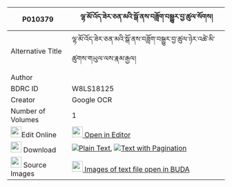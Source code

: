 |P010379|ལྷ་མོ་འོད་ཟེར་ཅན་མའི་སྒོ་ནས་བཟློག་བསྒྱུར་བྱ་ཚུལ་སོགས། 
| --- | --- 
|Alternative Title |ལྷ་མོ་འོད་ཟེར་ཅན་མའི་སྒོ་ནས་བཟློག་བསྒྱུར་བྱ་ཚུལ་ཉེར་འཚེ་མི་ཚུགས་གཡུལ་ལས་རྣམ་རྒྱལ།
|Author | 
|BDRC ID | W8LS18125
|Creator | Google OCR
|Number of Volumes| 1
|<img width="25" src="https://img.icons8.com/color/25/000000/edit-property.png">Edit Online| [<img width="25" src="https://avatars.githubusercontent.com/u/45091458?s=200&v=4"> Open in Editor](http://editor.openpecha.org/P010379)
|<img width="25" src="https://img.icons8.com/fluent/48/000000/download-2.png"/>  Download | [![](https://img.icons8.com/color/20/000000/txt.png)Plain Text](https://github.com/Openpecha/P010379/releases/download/v1/lhamo_ozer_chen_ma_i_go_ne_dok_plain_P010379.zip), [![](https://img.icons8.com/color/20/000000/txt.png)Text with Pagination](https://github.com/Openpecha/P010379/releases/download/v1/lhamo_ozer_chen_ma_i_go_ne_dok_pages_P010379.zip)
|<img width="25" src="https://img.icons8.com/plasticine/100/000000/pictures-folder.png"/>  Source Images | [<img width="25" src="https://library.bdrc.io/icons/BUDA-small.svg"> Images of text file open in BUDA](https://library.bdrc.io/show/bdr:W8LS18125)